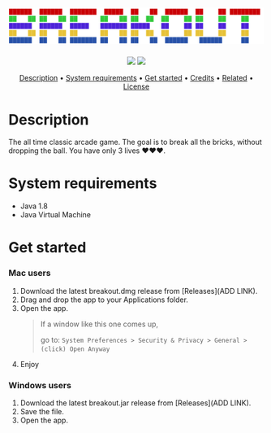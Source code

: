 # ![](src/readme_src/logo.png)

<p align="center"">
    <a align="center""><img src="https://img.shields.io/packagist/l/doctrine/orm.svg"></a>
    <a align="center"" href="https://georgelivas.github.io"><img src="https://img.shields.io/badge/Visit%20my-Blog-brightgreen.svg"></a>
</p>
<p align="center">
  <a href="#description">Description</a> •
  <a href="#system-requirements">System requirements</a> •
  <a href="#get-started">Get started</a> •
  <a href="#credits">Credits</a> •
  <a href="#related">Related</a> •
  <a href="#license">License</a>
</p>

# Description
The all time classic arcade game. The goal is to break all the bricks, without dropping the ball. You have only 3 lives ❤❤❤.

# System requirements

* Java 1.8 
* Java Virtual Machine

# Get started

### Mac users
1. Download the latest breakout.dmg release from [Releases](ADD LINK).
2. Drag and drop the app to your Applications folder.
3. Open the app.
    >If a window like this one comes up,
    >
    >go to:
    ``
    System Preferences > Security & Privacy > General > (click) Open Anyway
    ``
4. Enjoy
### Windows users
1. Download the latest breakout.jar release from [Releases](ADD LINK).
2. Save the file.
3. Open the app.


